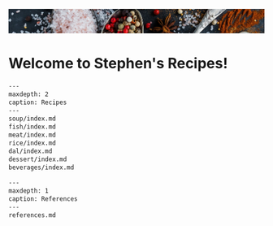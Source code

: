![](spices.jpg)

# Welcome to Stephen's Recipes!

```{toctree}
---
maxdepth: 2
caption: Recipes
---
soup/index.md
fish/index.md
meat/index.md
rice/index.md
dal/index.md
dessert/index.md
beverages/index.md
```

```{toctree}
---
maxdepth: 1
caption: References
---
references.md
```

